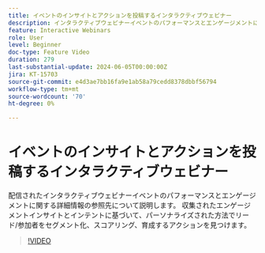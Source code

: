 ```yaml
---
title: イベントのインサイトとアクションを投稿するインタラクティブウェビナー
description: インタラクティブウェビナーイベントのパフォーマンスとエンゲージメントに関する詳細情報の入手先について説明します。
feature: Interactive Webinars
role: User
level: Beginner
doc-type: Feature Video
duration: 279
last-substantial-update: 2024-06-05T00:00:00Z
jira: KT-15703
source-git-commit: e4d3ae7bb16fa9e1ab58a79cedd8378dbbf56794
workflow-type: tm+mt
source-wordcount: '70'
ht-degree: 0%

---
```



# イベントのインサイトとアクションを投稿するインタラクティブウェビナー

配信されたインタラクティブウェビナーイベントのパフォーマンスとエンゲージメントに関する詳細情報の参照先について説明します。 収集されたエンゲージメントインサイトとインテントに基づいて、パーソナライズされた方法でリード/参加者をセグメント化、スコアリング、育成するアクションを見つけます。

>[!VIDEO](https://video.tv.adobe.com/v/3429641/?learn=on)
